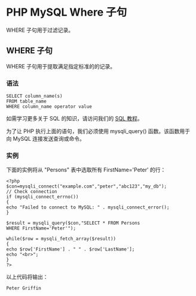 
# PHP MySQL Where 子句

WHERE 子句用于过滤记录。

## WHERE 子句

WHERE 子句用于提取满足指定标准的的记录。

### 语法

```
SELECT column_name(s)  
FROM table_name  
WHERE column_name operator value
```

如需学习更多关于 SQL 的知识，请访问我们的 [SQL 教程](#)。

为了让 PHP 执行上面的语句，我们必须使用 mysqli_query() 函数。该函数用于向 MySQL 连接发送查询或命令。

### 实例

下面的实例将从 "Persons" 表中选取所有 FirstName='Peter' 的行：

```
<?php  
$con=mysqli_connect("example.com","peter","abc123","my_db");  
// Check connection  
if (mysqli_connect_errno())  
{  
echo "Failed to connect to MySQL: " . mysqli_connect_error();  
}  

$result = mysqli_query($con,"SELECT * FROM Persons  
WHERE FirstName='Peter'");  

while($row = mysqli_fetch_array($result))  
{  
echo $row['FirstName'] . " " . $row['LastName'];  
echo "<br>";  
}  
?>
```

以上代码将输出：

```
Peter Griffin
```


